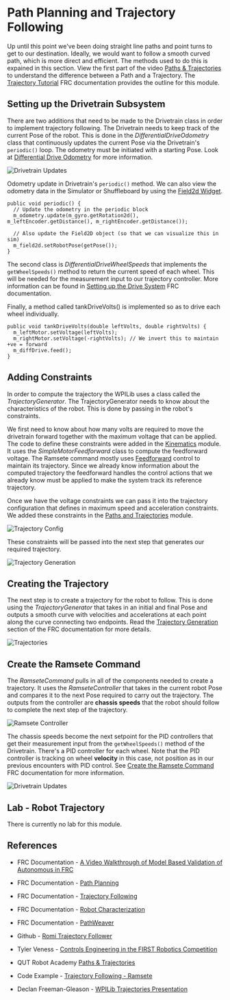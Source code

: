 # Path Planning and Trajectory Following
Up until this point we've been doing straight line paths and point turns to get to our destination.  Ideally, we would want to follow a smooth curved path, which is more direct and efficient.  The methods used to do this is expained in this section.  View the first part of the video [Paths & Trajectories](https://robotacademy.net.au/masterclass/paths-and-trajectories/?lesson=109) to understand the difference between a Path and a Trajectory. The [Trajectory Tutorial](https://docs.wpilib.org/en/latest/docs/software/pathplanning/trajectory-tutorial/index.html) FRC documentation provides the outline for this module.

## Setting up the Drivetrain Subsystem
There are two additions that need to be made to the Drivetrain class in order to implement trajectory following.  The Drivetrain needs to keep track of the current Pose of the robot.  This is done in the *DifferentialDriveOdometry* class that continuously updates the current Pose via the Drivetrain's `periodic()` loop.  The odometry must be initiated with a starting Pose.  Look at [Differential Drive Odometry](https://docs.wpilib.org/en/stable/docs/software/kinematics-and-odometry/differential-drive-odometry.html#differential-drive-odometry) for more information.  

![Drivetrain Updates](../../images/Romi/Romi.051.jpeg) 

Odometry update in Drivetrain's  `periodic()` method.  We can also view the odometry data in the Simulator or Shuffleboard by using the [Field2d Widget](https://docs.wpilib.org/en/stable/docs/software/wpilib-tools/glass/field2d-widget.html).

    public void periodic() {
      // Update the odometry in the periodic block
      m_odometry.update(m_gyro.getRotation2d(), m_leftEncoder.getDistance(), m_rightEncoder.getDistance());
      
      // Also update the Field2D object (so that we can visualize this in sim)
      m_field2d.setRobotPose(getPose());
    }


The second class is *DifferentialDriveWheelSpeeds* that implements the `getWheelSpeeds()` method to return the current speed of each wheel.  This will be needed for the measurement input to our trajectory controller. More information can be found in [Setting up the Drive System](https://docs.wpilib.org/en/latest/docs/software/pathplanning/trajectory-tutorial/creating-drive-subsystem.html) FRC documentation.

Finally, a method called tankDriveVolts() is implemented so as to drive each wheel individually.

    public void tankDriveVolts(double leftVolts, double rightVolts) {
      m_leftMotor.setVoltage(leftVolts);
      m_rightMotor.setVoltage(-rightVolts); // We invert this to maintain +ve = forward
      m_diffDrive.feed();
    }

## Adding Constraints
In order to compute the trajectory the WPILib uses a class called the *TrajectoryGenerator*.  The TrajectoryGenerator needs to know about the characteristics of the robot.  This is done by passing in the robot's constraints. 

We first need to know about how many volts are required to move the drivetrain forward together with the maximum voltage that can be applied. The code to define these constraints were added in the [Kinematics](../../Concepts/Dynamics/kinematics.md) module.  It uses the *SimpleMotorFeedforward* class to compute the feedforward voltage.  The Ramsete command mostly uses [Feedforward](../../Concepts/Control/classicalControl.md#feedforward) control to maintain its trajectory. Since we already know information about the computed trajectory the feedforward handles the control actions that we already know must be applied to make the system track its reference trajectory.

Once we have the voltage constraints we can pass it into the trajectory configuration that defines in maximum speed and acceleration constraints. We added these constraints in the [Paths and Trajectories](../../Concepts/Dynamics/pathsTrajectories.md#lab) module.

![Trajectory Config](../../images/Romi/Romi.064.jpeg)

These constraints will be passed into the next step that generates our required trajectory.

![Trajectory Generation](../../images/Romi/Romi.053.jpeg) 

## Creating the Trajectory
The next step is to create a trajectory for the robot to follow.  This is done using the *TrajectoryGenerator* that takes in an initial and final Pose and outputs a smooth curve with velocities and accelerations at each point along the curve connecting two endpoints. Read the [Trajectory Generation](https://docs.wpilib.org/en/latest/docs/software/advanced-controls/trajectories/trajectory-generation.html) section of the FRC documentation for more details.

![Trajectories](../../images/Romi/Romi.052.jpeg) 

## Create the Ramsete Command
The *RamseteCommand* pulls in all of the components needed to create a trajectory. It uses the *RamseteController* that takes in the current robot Pose and compares it to the next Pose required to carry out the trajectory. The outputs from the controller are **chassis speeds** that the robot should follow to complete the next step of the trajectory. 

![Ramsete Controller](../../images/Romi/Romi.054.jpeg) 

The chassis speeds become the next setpoint for the PID controllers that get their measurement input from the `getWheelSpeeds()` method of the Drivetrain. There's a PID controller for each wheel.  Note that the PID controller is tracking on wheel **velocity** in this case, not position as in our previous encounters with PID control.  See [Create the Ramsete Command](https://docs.wpilib.org/en/latest/docs/software/pathplanning/trajectory-tutorial/creating-following-trajectory.html#creating-the-ramsetecommand) FRC documentation for more information. 

![Drivetrain Updates](../../images/Romi/Romi.055.jpeg)

## Lab - Robot Trajectory

There is currently no lab for this module.

## References

- FRC Documentation - [A Video Walkthrough of Model Based Validation of Autonomous in FRC](https://docs.wpilib.org/en/stable/docs/software/advanced-controls/video-walkthrough.html)

- FRC Documentation - [Path Planning](https://docs.wpilib.org/en/latest/docs/software/pathplanning/index.html)

- FRC Documentation - [Trajectory Following](https://docs.wpilib.org/en/latest/docs/software/advanced-controls/trajectories/index.html)

- FRC Documentation - [Robot Characterization](https://docs.wpilib.org/en/stable/docs/software/wpilib-tools/robot-characterization/index.html)

- FRC Documentation - [PathWeaver](https://docs.wpilib.org/en/stable/docs/software/wpilib-tools/pathweaver/index.html)

- Github - [Romi Trajectory Follower](https://github.com/bb-frc-workshops/romi-examples/tree/main/romi-trajectory-ramsete)

- Tyler Veness - [Controls Engineering in the FIRST Robotics Competition](https://file.tavsys.net/control/controls-engineering-in-frc.pdf)

- QUT Robot Academy [Paths & Trajectories](https://robotacademy.net.au/masterclass/paths-and-trajectories/)

- Code Example - [Trajectory Following - Ramsete](https://github.com/FRC-2928/RomiExamples/tree/main/RomiTrajectoryRamsete)

- Declan Freeman-Gleason - [WPILib Trajectories Presentation](https://pietroglyph.github.io/trajectory-presentation/#/)
<!-- <h3><span style="float:left">
<a href="romiPID">Previous</a></span>
<span style="float:right">
<a href="romiNetworkTables">Next</a></span></h3> -->